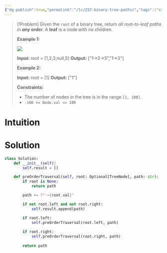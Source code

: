 ```yaml
---
{"dg-publish":true,"permalink":"/lc/257-binary-tree-paths/","tags":["string","backtracking","tree","binaryTree","dfs"]}
---
```


>[!Problem]
>Given the `root` of a binary tree, return _all root-to-leaf paths in **any order**_.
> A **leaf** is a node with no children.
> 
> **Example 1:**
> 
> ![](https://assets.leetcode.com/uploads/2021/03/12/paths-tree.jpg)
> 
> **Input:** root = [1,2,3,null,5]
> **Output:** ["1->2->5","1->3"]
> 
> **Example 2:**
> 
> **Input:** root = [1]
> **Output:** ["1"]
> 
> **Constraints:**
> 
> - The number of nodes in the tree is in the range `[1, 100]`.
> - `-100 <= Node.val <= 100`

# Intuition

# Solution
```python
class Solution:
    def __init__(self):
        self.result = []

    def preOrderTraversal(self, root: Optional[TreeNode], path: str):
        if root is None:
            return path

        path += f"->{root.val}"

        if not root.left and not root.right:
            self.result.append(path)

        if root.left:
            self.preOrderTraversal(root.left, path)
        
        if root.right:
            self.preOrderTraversal(root.right, path)
        
        return path
```